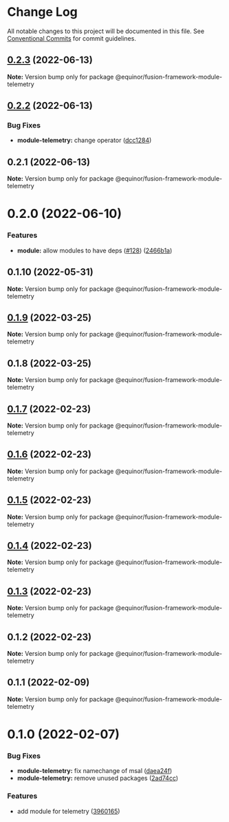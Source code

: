 # Change Log

All notable changes to this project will be documented in this file.
See [Conventional Commits](https://conventionalcommits.org) for commit guidelines.

## [0.2.3](https://github.com/equinor/fusion-framework/compare/@equinor/fusion-framework-module-telemetry@0.2.2...@equinor/fusion-framework-module-telemetry@0.2.3) (2022-06-13)

**Note:** Version bump only for package @equinor/fusion-framework-module-telemetry





## [0.2.2](https://github.com/equinor/fusion-framework/compare/@equinor/fusion-framework-module-telemetry@0.2.1...@equinor/fusion-framework-module-telemetry@0.2.2) (2022-06-13)


### Bug Fixes

* **module-telemetry:** change operator ([dcc1284](https://github.com/equinor/fusion-framework/commit/dcc12841639c789af2d4f9282f758e3d8223c676))





## 0.2.1 (2022-06-13)

**Note:** Version bump only for package @equinor/fusion-framework-module-telemetry





# 0.2.0 (2022-06-10)


### Features

* **module:** allow modules to have deps ([#128](https://github.com/equinor/fusion-framework/issues/128)) ([2466b1a](https://github.com/equinor/fusion-framework/commit/2466b1ad9d43aa472da9daf8c59b350844c0dae9))





## 0.1.10 (2022-05-31)

**Note:** Version bump only for package @equinor/fusion-framework-module-telemetry





## [0.1.9](https://github.com/equinor/fusion-framework/compare/@equinor/fusion-framework-module-telemetry@0.1.8...@equinor/fusion-framework-module-telemetry@0.1.9) (2022-03-25)

**Note:** Version bump only for package @equinor/fusion-framework-module-telemetry





## 0.1.8 (2022-03-25)

**Note:** Version bump only for package @equinor/fusion-framework-module-telemetry





## [0.1.7](https://github.com/equinor/fusion-framework/compare/@equinor/fusion-framework-module-telemetry@0.1.6...@equinor/fusion-framework-module-telemetry@0.1.7) (2022-02-23)

**Note:** Version bump only for package @equinor/fusion-framework-module-telemetry





## [0.1.6](https://github.com/equinor/fusion-framework/compare/@equinor/fusion-framework-module-telemetry@0.1.5...@equinor/fusion-framework-module-telemetry@0.1.6) (2022-02-23)

**Note:** Version bump only for package @equinor/fusion-framework-module-telemetry





## [0.1.5](https://github.com/equinor/fusion-framework/compare/@equinor/fusion-framework-module-telemetry@0.1.4...@equinor/fusion-framework-module-telemetry@0.1.5) (2022-02-23)

**Note:** Version bump only for package @equinor/fusion-framework-module-telemetry





## [0.1.4](https://github.com/equinor/fusion-framework/compare/@equinor/fusion-framework-module-telemetry@0.1.3...@equinor/fusion-framework-module-telemetry@0.1.4) (2022-02-23)

**Note:** Version bump only for package @equinor/fusion-framework-module-telemetry





## [0.1.3](https://github.com/equinor/fusion-framework/compare/@equinor/fusion-framework-module-telemetry@0.1.2...@equinor/fusion-framework-module-telemetry@0.1.3) (2022-02-23)

**Note:** Version bump only for package @equinor/fusion-framework-module-telemetry





## 0.1.2 (2022-02-23)

**Note:** Version bump only for package @equinor/fusion-framework-module-telemetry





## 0.1.1 (2022-02-09)

**Note:** Version bump only for package @equinor/fusion-framework-module-telemetry





# 0.1.0 (2022-02-07)


### Bug Fixes

* **module-telemetry:** fix namechange of msal ([daea24f](https://github.com/equinor/fusion-framework/commit/daea24fc0af9eaba96d63361b4da3f30c99c9b8f))
* **module-telemetry:** remove unused packages ([2ad74cc](https://github.com/equinor/fusion-framework/commit/2ad74cc6d8e0330e7724069c9cbcdb13a2f41b85))


### Features

* add module for telemetry ([3960165](https://github.com/equinor/fusion-framework/commit/39601651665516985c4f31726363b42eee1adcae))
